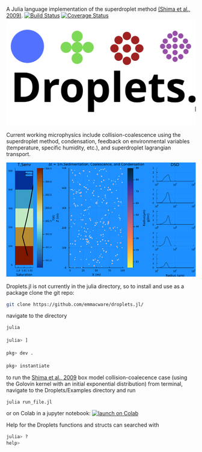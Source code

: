 # 
A Julia language implementation of the superdroplet method [(Shima et al., 2009)](https://doi.org/10.1002/qj.441).
[![Build Status](https://github.com/emmacware/Droplets.jl/actions/workflows/CI.yml/badge.svg?branch=main)](https://github.com/emmacware/Droplets.jl/actions/workflows/CI.yml?query=branch%3Amain)
[![Coverage Status](https://codecov.io/gh/emmacware/Droplets.jl/branch/main/graph/badge.svg)](https://app.codecov.io/gh/emmacware/Droplets.jl)    
![alt text](JuliaSDM.svg)

Current working microphysics include collision-coalescence using the superdroplet method, condensation, feedback on environmental variables (temperature, specific humidity, etc.), and superdroplet lagrangian transport.

![alt Text](src/Examples/sediment.gif)

Droplets.jl is not currently in the julia directory, so to install and use as a package clone the git repo:

```bash
git clone https://github.com/emmacware/droplets.jl/
```
navigate to the directory

```julia
julia

julia> ]

pkg> dev .

pkg> instantiate
```

to run the [Shima et al., 2009](https://doi.org/10.1002/qj.441) box model collision-coalecence case (using the Golovin kernel with an initial exponential distribution) from terminal, navigate to the Droplets/Examples directory and run
```bash
julia run_file.jl
```

or on Colab in a jupyter notebook:
[![launch on Colab](https://colab.research.google.com/assets/colab-badge.svg)](https://colab.research.google.com/github/emmacware/Droplets.jl/blob/main/Examples/box_collision_coalescence.ipynb)

Help for the Droplets functions and structs can searched with 

```julia
julia> ?
help>
```
